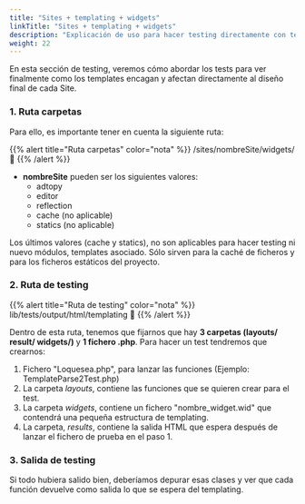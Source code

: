 ```yaml
---
title: "Sites + templating + widgets"
linkTitle: "Sites + templating + widgets"
description: "Explicación de uso para hacer testing directamente con templates (.wid), widgets y ficheros .php."
weight: 22
---
```


En esta sección de testing, veremos cómo abordar los tests para ver finalmente como los templates encagan y afectan directamente al diseño final de cada Site.

### 1. Ruta carpetas

Para ello, es importante tener en cuenta la siguiente ruta:

{{% alert title="Ruta carpetas" color="nota" %}}
  /sites/nombreSite/widgets/ :file_folder:
{{% /alert %}}

* **nombreSite** pueden ser los siguientes valores:
  * adtopy
  * editor
  * reflection
  * cache (no aplicable)
  * statics (no aplicable)

Los últimos valores (cache y statics), no son aplicables para hacer testing ni nuevo módulos, templates asociado. Sólo sirven para la caché de ficheros y para los ficheros estáticos del proyecto.

### 2. Ruta de testing

{{% alert title="Ruta de testing" color="nota" %}}
  lib/tests/output/html/templating :file_folder:
{{% /alert %}}

Dentro de esta ruta, tenemos que fijarnos que hay **3 carpetas (layouts/  result/ widgets/)** y **1 fichero .php**. Para hacer un test tendremos que crearnos:

1. Fichero "Loquesea.php", para lanzar las funciones (Ejemplo: TemplateParse2Test.php)
2. La carpeta _layouts_, contiene las funciones que se quieren crear para el test.
3. La carpeta _widgets_, contiene un fichero "nombre_widget.wid" que contendrá una pequeña estructura de templating.
4. La carpeta, _results_, contiene la salida HTML que espera después de lanzar el fichero de prueba en el paso 1.

### 3. Salida de testing

Si todo hubiera salido bien, deberíamos depurar esas clases y ver que cada función devuelve como salida lo que se espera del templating.
